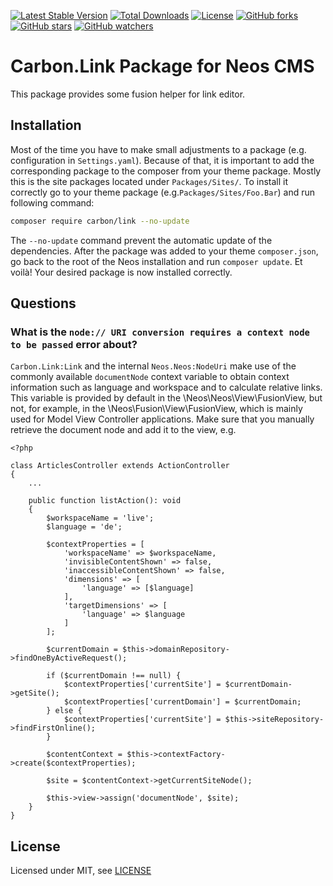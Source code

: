 [![Latest Stable Version](https://poser.pugx.org/carbon/link/v/stable)](https://packagist.org/packages/carbon/link)
[![Total Downloads](https://poser.pugx.org/carbon/link/downloads)](https://packagist.org/packages/carbon/link)
[![License](https://poser.pugx.org/carbon/link/license)](https://packagist.org/packages/carbon/link)
[![GitHub forks](https://img.shields.io/github/forks/CarbonPackages/Carbon.Link.svg?style=social&label=Fork)](https://github.com/CarbonPackages/Carbon.Link/fork)
[![GitHub stars](https://img.shields.io/github/stars/CarbonPackages/Carbon.Link.svg?style=social&label=Stars)](https://github.com/CarbonPackages/Carbon.Link/stargazers)
[![GitHub watchers](https://img.shields.io/github/watchers/CarbonPackages/Carbon.Link.svg?style=social&label=Watch)](https://github.com/CarbonPackages/Carbon.Link/subscription)

# Carbon.Link Package for Neos CMS

This package provides some fusion helper for link editor.

## Installation

Most of the time you have to make small adjustments to a package (e.g. configuration in `Settings.yaml`). Because of that, it is important to add the corresponding package to the composer from your theme package. Mostly this is the site packages located under `Packages/Sites/`. To install it correctly go to your theme package (e.g.`Packages/Sites/Foo.Bar`) and run following command:

```bash
composer require carbon/link --no-update
```

The `--no-update` command prevent the automatic update of the dependencies. After the package was added to your theme `composer.json`, go back to the root of the Neos installation and run `composer update`. Et voilà! Your desired package is now installed correctly.

## Questions

### What is the `node:// URI conversion requires a context node to be passed` error about?

`Carbon.Link:Link` and the internal `Neos.Neos:NodeUri` make use of the commonly available `documentNode` context variable to obtain context information such as language and workspace and to calculate relative links. This variable is provided by default in the \Neos\Neos\View\FusionView, but not, for example, in the \Neos\Fusion\View\FusionView, which is mainly used for Model View Controller applications. Make sure that you manually retrieve the document node and add it to the view, e.g.

```
<?php

class ArticlesController extends ActionController
{
    ...

    public function listAction(): void
    {
        $workspaceName = 'live';
        $language = 'de';

        $contextProperties = [
            'workspaceName' => $workspaceName,
            'invisibleContentShown' => false,
            'inaccessibleContentShown' => false,
            'dimensions' => [
                'language' => [$language]
            ],
            'targetDimensions' => [
                'language' => $language
            ]
        ];

        $currentDomain = $this->domainRepository->findOneByActiveRequest();

        if ($currentDomain !== null) {
            $contextProperties['currentSite'] = $currentDomain->getSite();
            $contextProperties['currentDomain'] = $currentDomain;
        } else {
            $contextProperties['currentSite'] = $this->siteRepository->findFirstOnline();
        }

        $contentContext = $this->contextFactory->create($contextProperties);

        $site = $contentContext->getCurrentSiteNode();

        $this->view->assign('documentNode', $site);
    }
}
```

## License

Licensed under MIT, see [LICENSE](LICENSE)
